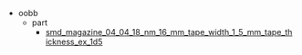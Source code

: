 * oobb
  * part
    * [smd_magazine_04_04_18_nm_16_mm_tape_width_1_5_mm_tape_thickness_ex_1d5](oobb/part/smd_magazine_04_04_18_nm_16_mm_tape_width_1_5_mm_tape_thickness_ex_1d5)
